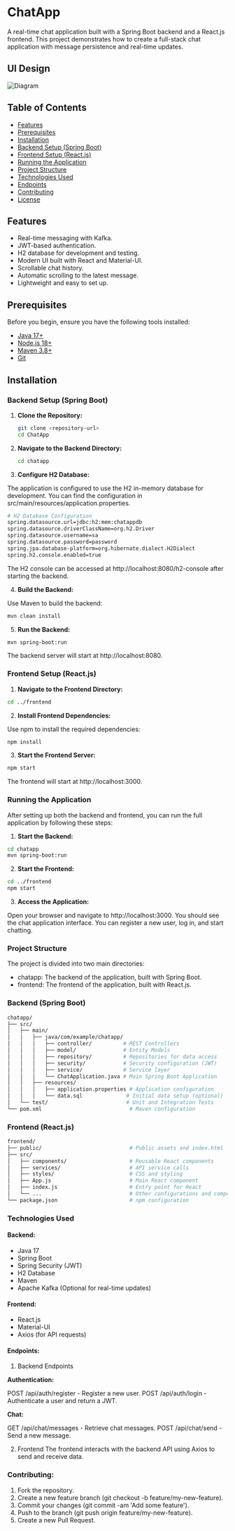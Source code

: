 # ChatApp

A real-time chat application built with a Spring Boot backend and a React.js frontend. This project demonstrates how to create a full-stack chat application with message persistence and real-time updates.

## UI Design
![Diagram](https://github.com/namandiwan/ChatApp/master/images/Register.png)

## Table of Contents

- [Features](#features)
- [Prerequisites](#prerequisites)
- [Installation](#installation)
- [Backend Setup (Spring Boot)](#backend-setup-spring-boot)
- [Frontend Setup (React.js)](#frontend-setup-reactjs)
- [Running the Application](#running-the-application)
- [Project Structure](#project-structure)
- [Technologies Used](#technologies-used)
- [Endpoints](#endpoints)
- [Contributing](#contributing)
- [License](#license)

## Features

- Real-time messaging with Kafka.
- JWT-based authentication.
- H2 database for development and testing.
- Modern UI built with React and Material-UI.
- Scrollable chat history.
- Automatic scrolling to the latest message.
- Lightweight and easy to set up.

## Prerequisites

Before you begin, ensure you have the following tools installed:

- [Java 17+](https://www.oracle.com/java/technologies/javase-jdk17-downloads.html)
- [Node.js 18+](https://nodejs.org/)
- [Maven 3.8+](https://maven.apache.org/install.html)
- [Git](https://git-scm.com/)

## Installation

### Backend Setup (Spring Boot)

1. **Clone the Repository:**

   ```bash
   git clone <repository-url>
   cd ChatApp
   ```
2. **Navigate to the Backend Directory:**

   ```bash
   cd chatapp
   ```

3. **Configure H2 Database:**

The application is configured to use the H2 in-memory database for development. You can find the configuration in src/main/resources/application.properties.

```bash
# H2 Database Configuration
spring.datasource.url=jdbc:h2:mem:chatappdb
spring.datasource.driverClassName=org.h2.Driver
spring.datasource.username=sa
spring.datasource.password=password
spring.jpa.database-platform=org.hibernate.dialect.H2Dialect
spring.h2.console.enabled=true
```

The H2 console can be accessed at http://localhost:8080/h2-console after starting the backend.

4. **Build the Backend:**

Use Maven to build the backend:

```bash
mvn clean install
```

5. **Run the Backend:**

```bash
mvn spring-boot:run
```

The backend server will start at http://localhost:8080.

### Frontend Setup (React.js)

1. **Navigate to the Frontend Directory:**

```bash
cd ../frontend
```

2. **Install Frontend Dependencies:**

Use npm to install the required dependencies:

```bash
npm install
```

3. **Start the Frontend Server:**

```bash
npm start
```

The frontend will start at http://localhost:3000.

### Running the Application

After setting up both the backend and frontend, you can run the full application by following these steps:

1. **Start the Backend:**

```bash
cd chatapp
mvn spring-boot:run
```

2. **Start the Frontend:**

```bash
cd ../frontend
npm start
```

3. **Access the Application:**

Open your browser and navigate to http://localhost:3000. You should see the chat application interface. You can register a new user, log in, and start chatting.

### **Project Structure**
The project is divided into two main directories:

- chatapp: The backend of the application, built with Spring Boot.
- frontend: The frontend of the application, built with React.js.

### **Backend (Spring Boot)**

```bash
chatapp/
├── src/
│   ├── main/
│   │   ├── java/com/example/chatapp/
│   │   │   ├── controller/          # REST Controllers
│   │   │   ├── model/               # Entity Models
│   │   │   ├── repository/          # Repositories for data access
│   │   │   ├── security/            # Security configuration (JWT)
│   │   │   ├── service/             # Service layer
│   │   │   └── ChatApplication.java # Main Spring Boot Application
│   │   ├── resources/
│   │   │   ├── application.properties # Application configuration
│   │   │   └── data.sql              # Initial data setup (optional)
│   └── test/                         # Unit and Integration Tests
└── pom.xml                            # Maven configuration
```

### **Frontend (React.js)**

```bash
frontend/
├── public/                            # Public assets and index.html
├── src/
│   ├── components/                    # Reusable React components
│   ├── services/                      # API service calls
│   ├── styles/                        # CSS and styling
│   ├── App.js                         # Main React component
│   ├── index.js                       # Entry point for React
│   └── ...                            # Other configurations and components
└── package.json                       # npm configuration
```

### **Technologies Used**

#### Backend:

- Java 17
- Spring Boot
- Spring Security (JWT)
- H2 Database
- Maven
- Apache Kafka (Optional for real-time updates)

#### Frontend:

- React.js
- Material-UI
- Axios (for API requests)


#### Endpoints:

1. Backend Endpoints

**Authentication:**

POST /api/auth/register - Register a new user.
POST /api/auth/login - Authenticate a user and return a JWT.

**Chat:**

GET /api/chat/messages - Retrieve chat messages.
POST /api/chat/send - Send a new message.

2. Frontend
The frontend interacts with the backend API using Axios to send and receive data.

### Contributing:
1. Fork the repository.
2. Create a new feature branch (git checkout -b feature/my-new-feature).
3. Commit your changes (git commit -am 'Add some feature').
4. Push to the branch (git push origin feature/my-new-feature).
5. Create a new Pull Request.
